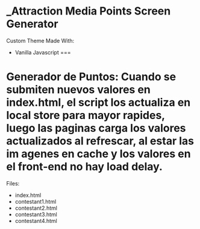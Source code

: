 
_Attraction Media Points Screen Generator
===

Custom Theme Made With:
- Vanilla Javascript
===

Generador de Puntos:
Cuando se submiten nuevos valores en index.html, el script los actualiza en local store para mayor rapides, luego las paginas carga los valores actualizados al refrescar, al estar las im agenes en cache y los valores en el front-end no hay load delay.
===

Files:
- index.html
- contestant1.html
- contestant2.html
- contestant3.html
- contestant4.html

